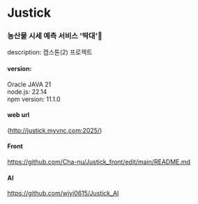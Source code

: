 # Justick
### 농산물 시세 예측 서비스 '딱대'🥬
description: 캡스톤(2) 프로젝트 
#### version:  
Oracle JAVA 21  
node.js: 22.14  
npm version: 11.1.0  

#### web url
(http://justick.myvnc,com:2025/)

#### Front
https://github.com/Cha-nu/Justick_front/edit/main/README.md

#### AI
https://github.com/wjyi0615/Justick_AI
